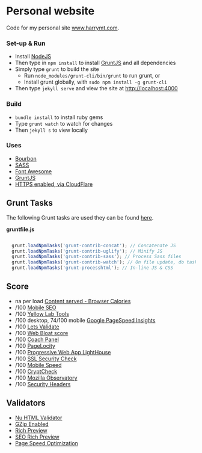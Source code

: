 # Personal website
Code for my personal site www.harrymt.com.

### Set-up & Run

- Install [NodeJS](https://nodejs.org)
- Then type in `npm install` to install [GruntJS](https://github.com/gruntjs/grunt) and all dependencies
- Simply type `grunt` to build the site
  - Run `node_modules/grunt-cli/bin/grunt` to run grunt, or
  - Install grunt globally, with `sudo npm install -g grunt-cli`
- Then type `jekyll serve` and view the site at [http://localhost:4000](http://localhost:4000)

### Build

- `bundle install` to install ruby gems
- Type `grunt watch` to watch for changes
- Then `jekyll s` to view locally

### Uses

- [Bourbon](http://bourbon.io/)
- [SASS](http://sass-lang.com/)
- [Font Awesome](https://fortawesome.github.io/Font-Awesome/)
- [GruntJS](http://gruntjs.com/)
- [HTTPS enabled, via CloudFlare](https://blog.cloudflare.com/secure-and-fast-github-pages-with-cloudflare/)

## Grunt Tasks

The following Grunt tasks are used they can be found [here](Gruntfile.js).

**gruntfile.js**
```javascript

  grunt.loadNpmTasks('grunt-contrib-concat'); // Concatenate JS
  grunt.loadNpmTasks('grunt-contrib-uglify'); // Minify JS
  grunt.loadNpmTasks('grunt-contrib-sass'); // Process Sass files
  grunt.loadNpmTasks('grunt-contrib-watch'); // On file update, do task
  grunt.loadNpmTasks('grunt-processhtml'); // In-line JS & CSS

```


## Score

- na per load [Content served - Browser Calories](https://chrome.google.com/webstore/detail/browser-calories/pdkibgfjegigkoaleelbkdpkgceljfco)
- /100 [Mobile SEO](https://varvy.com/)
- /100 [Yellow Lab Tools](http://yellowlab.tools/result/eq1dqstpdd)
- /100 desktop, 74/100 mobile [Google PageSpeed Insights](https://developers.google.com/speed/pagespeed/insights/?url=https%3A%2F%2Fharrymt.com%2F)
- /100 [Lets Validate](https://pro.letsvalidate.com/harry,t.com)
- /100 [Web Bloat score](http://www.webbloatscore.com?url=https://harrymt.com/)
- /100 [Coach Panel](https://chrome.google.com/webstore/detail/coach-panel/olecfjmnejnkjipoicfpneceppjeaemo)
- /100 [PageLocity](http://pagelocity.com/analyzer?url=https%3A%2F%2Fharrymt.com)
- /100 [Progressive Web App LightHouse](https://developers.google.com/web/tools/lighthouse/)
- /100 [SSL Security Check](https://www.ssllabs.com/ssltest/analyze.html?d=harrymt.com)
- /100 [Mobile Speed](https://varvy.com/mobile/)
- /100 [CryptCheck](https://tls.imirhil.fr/https/harrymt.com)
- /100 [Mozilla Observatory](https://observatory.mozilla.org/analyze.html?host=harrymt.com)
- /100 [Security Headers](https://securityheaders.io/?q=https%3A%2F%2Fwebtechnologies.herokuapp.com%2F&followRedirects=on)

## Validators
- [Nu HTML Validator](https://validator.w3.org/nu/?doc=https%3A%2F%2Fharrymt.com)
- [GZip Enabled](https://checkgzipcompression.com/?url=https%3A%2F%2Fharrymt.com)
- [Rich Preview](https://richpreview.com/?url=https://harrymt.com)
- [SEO Rich Preview](https://richpreview.com/?url=https://harrymt.com/)
- [Page Speed Optimization](https://varvy.com/pagespeed/)

